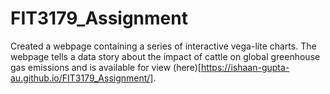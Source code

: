 # FIT3179_Assignment

Created a webpage containing a series of interactive vega-lite charts. The webpage tells a data story about the impact of cattle on global greenhouse gas emissions and is available for view (here)[https://ishaan-gupta-au.github.io/FIT3179_Assignment/].
